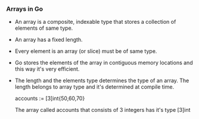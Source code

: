 ### Arrays in Go

* An array is a composite, indexable type that stores a collection of elements of same type.

* An array has a fixed length.

* Every element is an array (or slice) must be of same type.

* Go stores the elements of the array in contiguous memory locations and this way it's very efficient.

* The length and the elements type determines the type of an array. The length belongs to array type and it's determined at compile time.

   accounts := [3]int{50,60,70}

   The array called accounts that consists of 3 integers has it's type [3]int